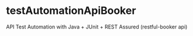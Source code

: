 # testAutomationApiBooker
API Test Automation with Java + JUnit + REST Assured (restful-booker api)
